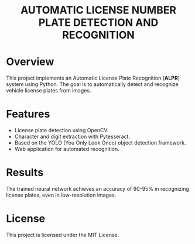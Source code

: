 <center>
    <h1>
        AUTOMATIC LICENSE NUMBER PLATE DETECTION AND RECOGNITION
    </h1>
</center>

# Overview
This project implements an Automatic License Plate Recognition (**ALPR**) system using Python. The goal is to automatically detect and recognize vehicle license plates from images.

# Features
* License plate detection using OpenCV.
* Character and digit extraction with Pytesseract.
* Based on the YOLO (You Only Look Once) object detection framework.
* Web application for automated recognition.

# Results
The trained neural network achieves an accuracy of 90-95% in recognizing license plates, even in low-resolution images.

# License
This project is licensed under the MIT License.
